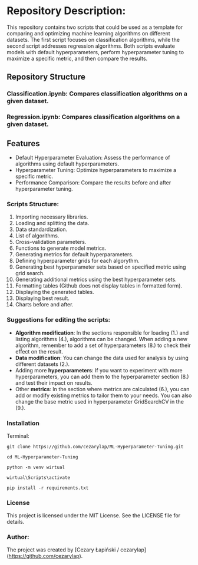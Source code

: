 # Repository Description:

This repository contains two scripts that could be used as a template for comparing and optimizing machine learning algorithms on different datasets. The first script focuses on classification algorithms, while the second script addresses regression algorithms. Both scripts evaluate models with default hyperparameters, perform hyperparameter tuning to maximize a specific metric, and then compare the results.

## Repository Structure
### Classification.ipynb: Compares classification algorithms on a given dataset.
### Regression.ipynb: Compares classification algorithms on a given dataset.

## Features
* Default Hyperparameter Evaluation: Assess the performance of algorithms using default hyperparameters.
* Hyperparameter Tuning: Optimize hyperparameters to maximize a specific metric.
* Performance Comparison: Compare the results before and after hyperparameter tuning.

### Scripts Structure:
1. Importing necessary libraries.
2. Loading and splitting the data.
3. Data standardization.
4. List of algorithms.
5. Cross-validation parameters.
6. Functions to generate model metrics.
7. Generating metrics for default hyperparameters.
8. Defining hyperparameter grids for each algorythm.
9. Generating best hyperparameter sets based on specified metric using grid search.
10. Generating additional metrics using the best hyperparameter sets.
11. Formatting tables (Github does not display tables in formatted form).
12. Displaying the generated tables.
13. Displaying best result.
14. Charts before and after.

### Suggestions for editing the scripts:
* **Algorithm modification**: In the sections responsible for loading (1.) and listing algorithms (4.), algorithms can be changed. When adding a new algorithm, remember to add a set of hyperparameters (8.) to check their effect on the result.
* **Data modification**: You can change the data used for analysis by using different datasets (2.).
* Adding more **hyperparameters**: If you want to experiment with more hyperparameters, you can add them to the hyperparameter section (8.) and test their impact on results.
* Other **metrics**: In the section where metrics are calculated (6.), you can add or modify existing metrics to tailor them to your needs. You can also change the base metric used in hyperparameter GridSearchCV in the (9.).

### Installation
Terminal:
```
git clone https://github.com/cezarylap/ML-Hyperparameter-Tuning.git
```
```
cd ML-Hyperparameter-Tuning
```
```
python -m venv wirtual
```
```
wirtual\Scripts\activate
```
```
pip install -r requirements.txt
```
### License
This project is licensed under the MIT License. See the LICENSE file for details.

### Author:
The project was created by [Cezary Łapiński / cezarylap] (https://github.com/cezarylap).


